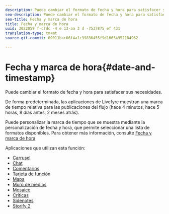 ```yaml
---
description: Puede cambiar el formato de fecha y hora para satisfacer sus necesidades.
seo-description: Puede cambiar el formato de fecha y hora para satisfacer sus necesidades.
seo-title: Fecha y marca de hora
title: Fecha y marca de hora
uuid: 3022059 f-cfdc -4 e 13-aa 3 d -7537875 ef 431
translation-type: tm+mt
source-git-commit: 09011bac06f4a1c39836455f9d16654952184962

---
```



# Fecha y marca de hora{#date-and-timestamp}

Puede cambiar el formato de fecha y hora para satisfacer sus necesidades.

De forma predeterminada, las aplicaciones de Livefyre muestran una marca de tiempo relativa para las publicaciones del flujo (hace 4 minutos, hace 5 horas, 8 días antes, 2 meses atrás).

Puede personalizar la marca de tiempo que se muestra mediante la personalización de fecha y hora, que permite seleccionar una lista de formatos disponibles. Para obtener más información, consulte [Fecha y marca de hora](/help/using/c-features-livefyre/c-styling-features/c-date-and-timestamp.md)

Aplicaciones que utilizan esta función:

* [Carrusel](/help/using/c-about-apps/c-carousel-app/c-carousel-app.md#c_carousel_app)
* [Chat](/help/using/c-about-apps/c-chat-app/c-chat-app.md#c_chat_app)
* [Comentarios](/help/using/c-about-apps/c-comments/c-comments.md)
* [Tarjeta de función](/help/using/c-about-apps/c-feature-card-app/c-feature-card-app.md#c_feature_card_app)
* [Mapa](/help/using/c-about-apps/c-map-app/c-map-app.md#c_map_app)
* [Muro de medios](/help/using/c-about-apps/c-media-wall-app/c-media-wall-app.md#c_media_wall_app)
* [Mosaico](/help/using/c-about-apps/c-mosaic-app/c-mosaic-app.md#c_mosaic_app)
* [Críticas](/help/using/c-about-apps/c-reviews-app/c-reviews-app.md#c_reviews_app)
* [Sidenotes](/help/using/c-about-apps/c-sidenotes-app/c-sidenotes-app.md#c_sidenotes_app)
* [Storify 2](/help/using/c-about-apps/c-storify2/c-storify2.md#c_storify2)

